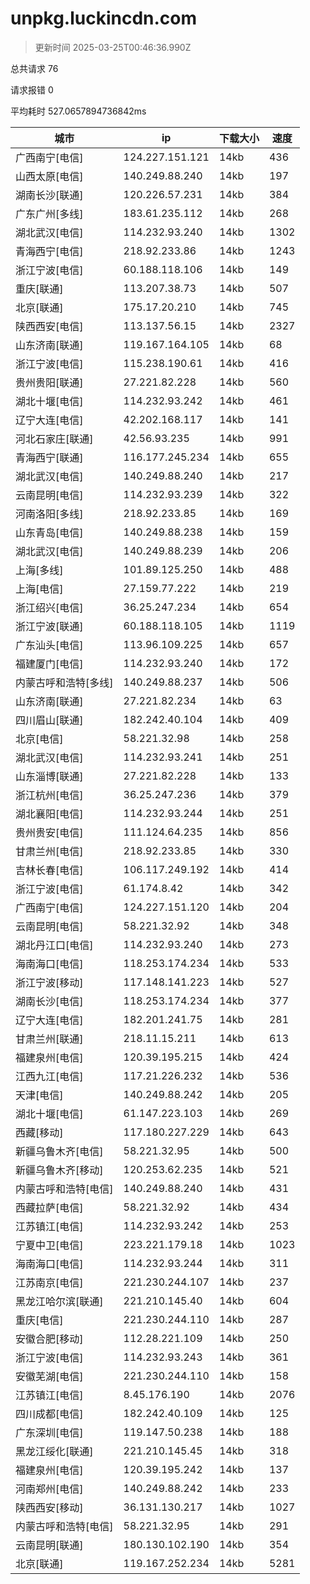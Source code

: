 
  # unpkg.luckincdn.com

  > 更新时间 2025-03-25T00:46:36.990Z
  
  总共请求 76

  请求报错 0

  平均耗时 527.0657894736842ms

|城市|ip|下载大小|速度|
|-----|----------|---|---|
|广西南宁[电信]|124.227.151.121|14kb|436|
|山西太原[电信]|140.249.88.240|14kb|197|
|湖南长沙[联通]|120.226.57.231|14kb|384|
|广东广州[多线]|183.61.235.112|14kb|268|
|湖北武汉[电信]|114.232.93.240|14kb|1302|
|青海西宁[电信]|218.92.233.86|14kb|1243|
|浙江宁波[电信]|60.188.118.106|14kb|149|
|重庆[联通]|113.207.38.73|14kb|507|
|北京[联通]|175.17.20.210|14kb|745|
|陕西西安[电信]|113.137.56.15|14kb|2327|
|山东济南[联通]|119.167.164.105|14kb|68|
|浙江宁波[电信]|115.238.190.61|14kb|416|
|贵州贵阳[联通]|27.221.82.228|14kb|560|
|湖北十堰[电信]|114.232.93.242|14kb|461|
|辽宁大连[电信]|42.202.168.117|14kb|141|
|河北石家庄[联通]|42.56.93.235|14kb|991|
|青海西宁[联通]|116.177.245.234|14kb|655|
|湖北武汉[电信]|140.249.88.240|14kb|217|
|云南昆明[电信]|114.232.93.239|14kb|322|
|河南洛阳[多线]|218.92.233.85|14kb|169|
|山东青岛[电信]|140.249.88.238|14kb|159|
|湖北武汉[电信]|140.249.88.239|14kb|206|
|上海[多线]|101.89.125.250|14kb|488|
|上海[电信]|27.159.77.222|14kb|219|
|浙江绍兴[电信]|36.25.247.234|14kb|654|
|浙江宁波[联通]|60.188.118.105|14kb|1119|
|广东汕头[电信]|113.96.109.225|14kb|657|
|福建厦门[电信]|114.232.93.240|14kb|172|
|内蒙古呼和浩特[多线]|140.249.88.237|14kb|506|
|山东济南[联通]|27.221.82.234|14kb|63|
|四川眉山[联通]|182.242.40.104|14kb|409|
|北京[电信]|58.221.32.98|14kb|258|
|湖北武汉[电信]|114.232.93.241|14kb|251|
|山东淄博[联通]|27.221.82.228|14kb|133|
|浙江杭州[电信]|36.25.247.236|14kb|379|
|湖北襄阳[电信]|114.232.93.244|14kb|251|
|贵州贵安[电信]|111.124.64.235|14kb|856|
|甘肃兰州[电信]|218.92.233.85|14kb|330|
|吉林长春[电信]|106.117.249.192|14kb|414|
|浙江宁波[电信]|61.174.8.42|14kb|342|
|广西南宁[电信]|124.227.151.120|14kb|204|
|云南昆明[电信]|58.221.32.92|14kb|348|
|湖北丹江口[电信]|114.232.93.240|14kb|273|
|海南海口[电信]|118.253.174.234|14kb|533|
|浙江宁波[移动]|117.148.141.223|14kb|527|
|湖南长沙[电信]|118.253.174.234|14kb|377|
|辽宁大连[电信]|182.201.241.75|14kb|281|
|甘肃兰州[联通]|218.11.15.211|14kb|613|
|福建泉州[电信]|120.39.195.215|14kb|424|
|江西九江[电信]|117.21.226.232|14kb|536|
|天津[电信]|140.249.88.242|14kb|205|
|湖北十堰[电信]|61.147.223.103|14kb|269|
|西藏[移动]|117.180.227.229|14kb|643|
|新疆乌鲁木齐[电信]|58.221.32.95|14kb|500|
|新疆乌鲁木齐[移动]|120.253.62.235|14kb|521|
|内蒙古呼和浩特[电信]|140.249.88.240|14kb|431|
|西藏拉萨[电信]|58.221.32.92|14kb|434|
|江苏镇江[电信]|114.232.93.242|14kb|253|
|宁夏中卫[电信]|223.221.179.18|14kb|1023|
|海南海口[电信]|114.232.93.244|14kb|311|
|江苏南京[电信]|221.230.244.107|14kb|237|
|黑龙江哈尔滨[联通]|221.210.145.40|14kb|604|
|重庆[电信]|221.230.244.110|14kb|287|
|安徽合肥[移动]|112.28.221.109|14kb|250|
|浙江宁波[电信]|114.232.93.243|14kb|361|
|安徽芜湖[电信]|221.230.244.110|14kb|158|
|江苏镇江[电信]|8.45.176.190|14kb|2076|
|四川成都[电信]|182.242.40.109|14kb|125|
|广东深圳[电信]|119.147.50.238|14kb|188|
|黑龙江绥化[联通]|221.210.145.45|14kb|318|
|福建泉州[电信]|120.39.195.242|14kb|137|
|河南郑州[电信]|140.249.88.242|14kb|233|
|陕西西安[移动]|36.131.130.217|14kb|1027|
|内蒙古呼和浩特[电信]|58.221.32.95|14kb|291|
|云南昆明[联通]|180.130.102.190|14kb|354|
|北京[联通]|119.167.252.234|14kb|5281|

  